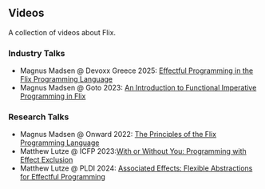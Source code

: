 ## Videos

A collection of videos about Flix.

### Industry Talks

- Magnus Madsen @ Devoxx Greece 2025: [Effectful Programming in the Flix Programming Language](https://flix.dev/talks/devoxx2025.pdf)
- Magnus Madsen @ Goto 2023: [An Introduction to Functional Imperative Programming in Flix](https://www.youtube.com/watch?v=2LSOqikNqxM)

### Research Talks

- Magnus Madsen @ Onward 2022: [The Principles of the Flix Programming Language](https://www.youtube.com/watch?v=RNZeAmp1EaA)
- Matthew Lutze @ ICFP 2023:[With or Without You: Programming with Effect Exclusion](https://www.youtube.com/watch?v=IyLNJh4Eq0c)
- Matthew Lutze @ PLDI 2024: [Associated Effects: Flexible Abstractions for Effectful Programming](https://www.youtube.com/watch?v=HoJaLJEPXW8)

